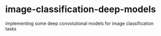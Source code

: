 # image-classification-deep-models
implementing some deep convolutional models for image classification tasks
